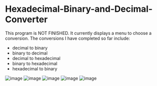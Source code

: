 # Hexadecimal-Binary-and-Decimal-Converter

This program is NOT FINISHED. It currently displays a menu to choose a conversion. The conversions I have completed so far include:
  - decimal to binary
  - binary to decimal
  - decimal to hexadecimal
  - binary to hexadecimal
  - hexadecimal to binary

![image](https://user-images.githubusercontent.com/95724102/221402727-1cbb62ac-2e26-43c1-aefe-d7092167b6b5.png)
![image](https://user-images.githubusercontent.com/95724102/221440399-bc3513bc-d066-4903-99b2-11d20ad25393.png)
![image](https://user-images.githubusercontent.com/95724102/222077006-0001aab7-1676-46d2-814d-2cffbb4193de.png)
![image](https://user-images.githubusercontent.com/95724102/222860608-c1a7b9f3-373d-4be1-aff0-b9b034bef4c7.png)
![image](https://user-images.githubusercontent.com/95724102/222927581-51e98a61-f3a0-469f-8f92-cab550c5f733.png)


